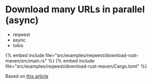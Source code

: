 # Download many URLs in parallel (async)

* reqwest
* async
* tokio

{% embed include file="src/examples/reqwest/download-rust-maven/src/main.rs" %}
{% embed include file="src/examples/reqwest/download-rust-maven/Cargo.toml" %}

Based on [this article](https://patshaughnessy.net/2020/1/20/downloading-100000-files-using-async-rust)
